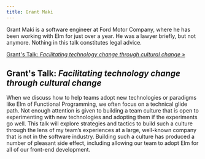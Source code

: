 ```yaml
---
title: Grant Maki
---
```


Grant Maki is a software engineer at Ford Motor Company, where he has been working with Elm for just over a year. He was a lawyer briefly, but not anymore. Nothing in this talk constitutes legal advice.

[Grant's Talk: *Facilitating technology change through cultural change* &raquo;](directive:more)

## Grant's Talk: *Facilitating technology change through cultural change*

When we discuss how to help teams adopt new technologies or paradigms like Elm of Functional Programming, we often focus on a technical glide path. Not enough attention is given to building a team culture that is open to experimenting with new technologies and adopting them if the experiments go well. This talk will explore strategies and tactics to build such a culture through the lens of my team’s experiences at a large, well-known company that is not in the software industry. Building such a culture has produced a number of pleasant side effect, including allowing our team to adopt Elm for all of our front-end development.
